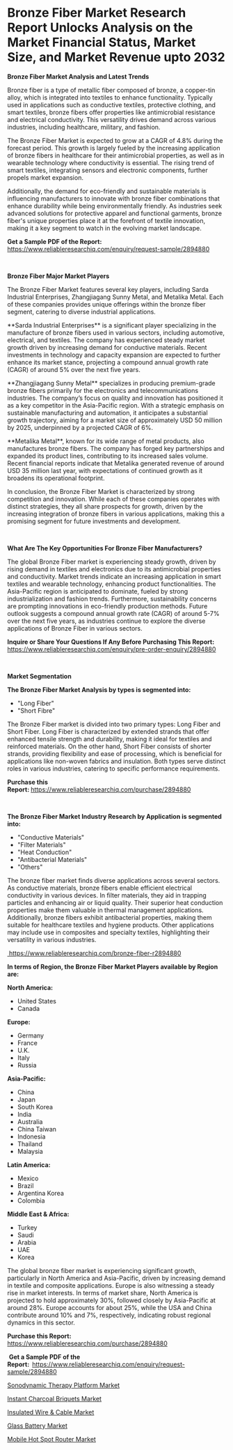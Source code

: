 <p><h1>Bronze Fiber Market Research Report Unlocks Analysis on the Market Financial Status, Market Size, and Market Revenue upto 2032</h1></p><p><strong>Bronze Fiber Market Analysis and Latest Trends</strong></p>
<p><p>Bronze fiber is a type of metallic fiber composed of bronze, a copper-tin alloy, which is integrated into textiles to enhance functionality. Typically used in applications such as conductive textiles, protective clothing, and smart textiles, bronze fibers offer properties like antimicrobial resistance and electrical conductivity. This versatility drives demand across various industries, including healthcare, military, and fashion.</p><p>The Bronze Fiber Market is expected to grow at a CAGR of 4.8% during the forecast period. This growth is largely fueled by the increasing application of bronze fibers in healthcare for their antimicrobial properties, as well as in wearable technology where conductivity is essential. The rising trend of smart textiles, integrating sensors and electronic components, further propels market expansion.</p><p>Additionally, the demand for eco-friendly and sustainable materials is influencing manufacturers to innovate with bronze fiber combinations that enhance durability while being environmentally friendly. As industries seek advanced solutions for protective apparel and functional garments, bronze fiber's unique properties place it at the forefront of textile innovation, making it a key segment to watch in the evolving market landscape.</p></p>
<p><strong>Get a Sample PDF of the Report:&nbsp;</strong> <a href="https://www.reliableresearchiq.com/enquiry/request-sample/2894880?utm_campaign=1896&utm_medium=2&utm_source=Github&utm_content=ia&utm_term=15032025&utm_id=bronze-fiber">https://www.reliableresearchiq.com/enquiry/request-sample/2894880</a></p>
<p>&nbsp;</p>
<p><strong>Bronze Fiber Major Market Players</strong></p>
<p><p>The Bronze Fiber Market features several key players, including Sarda Industrial Enterprises, Zhangjiagang Sunny Metal, and Metalika Metal. Each of these companies provides unique offerings within the bronze fiber segment, catering to diverse industrial applications.</p><p>**Sarda Industrial Enterprises** is a significant player specializing in the manufacture of bronze fibers used in various sectors, including automotive, electrical, and textiles. The company has experienced steady market growth driven by increasing demand for conductive materials. Recent investments in technology and capacity expansion are expected to further enhance its market stance, projecting a compound annual growth rate (CAGR) of around 5% over the next five years.</p><p>**Zhangjiagang Sunny Metal** specializes in producing premium-grade bronze fibers primarily for the electronics and telecommunications industries. The company’s focus on quality and innovation has positioned it as a key competitor in the Asia-Pacific region. With a strategic emphasis on sustainable manufacturing and automation, it anticipates a substantial growth trajectory, aiming for a market size of approximately USD 50 million by 2025, underpinned by a projected CAGR of 6%.</p><p>**Metalika Metal**, known for its wide range of metal products, also manufactures bronze fibers. The company has forged key partnerships and expanded its product lines, contributing to its increased sales volume. Recent financial reports indicate that Metalika generated revenue of around USD 35 million last year, with expectations of continued growth as it broadens its operational footprint.</p><p>In conclusion, the Bronze Fiber Market is characterized by strong competition and innovation. While each of these companies operates with distinct strategies, they all share prospects for growth, driven by the increasing integration of bronze fibers in various applications, making this a promising segment for future investments and development.</p></p>
<p>&nbsp;</p>
<p><strong>What Are The Key Opportunities For Bronze Fiber Manufacturers?</strong></p>
<p><p>The global Bronze Fiber market is experiencing steady growth, driven by rising demand in textiles and electronics due to its antimicrobial properties and conductivity. Market trends indicate an increasing application in smart textiles and wearable technology, enhancing product functionalities. The Asia-Pacific region is anticipated to dominate, fueled by strong industrialization and fashion trends. Furthermore, sustainability concerns are prompting innovations in eco-friendly production methods. Future outlook suggests a compound annual growth rate (CAGR) of around 5-7% over the next five years, as industries continue to explore the diverse applications of Bronze Fiber in various sectors.</p></p>
<p><strong>Inquire or Share Your Questions If Any Before Purchasing This Report:</strong> <a href="https://www.reliableresearchiq.com/enquiry/pre-order-enquiry/2894880?utm_campaign=1896&utm_medium=2&utm_source=Github&utm_content=ia&utm_term=15032025&utm_id=bronze-fiber">https://www.reliableresearchiq.com/enquiry/pre-order-enquiry/2894880</a></p>
<p>&nbsp;</p>
<p><strong>Market Segmentation</strong></p>
<p><strong>The Bronze Fiber Market Analysis by types is segmented into:</strong></p>
<p><ul><li>"Long Fiber"</li><li>"Short Fibre"</li></ul></p>
<p><p>The Bronze Fiber market is divided into two primary types: Long Fiber and Short Fiber. Long Fiber is characterized by extended strands that offer enhanced tensile strength and durability, making it ideal for textiles and reinforced materials. On the other hand, Short Fiber consists of shorter strands, providing flexibility and ease of processing, which is beneficial for applications like non-woven fabrics and insulation. Both types serve distinct roles in various industries, catering to specific performance requirements.</p></p>
<p><strong>Purchase this Report:&nbsp;</strong><a href="https://www.reliableresearchiq.com/purchase/2894880?utm_campaign=1896&utm_medium=2&utm_source=Github&utm_content=ia&utm_term=15032025&utm_id=bronze-fiber">https://www.reliableresearchiq.com/purchase/2894880</a></p>
<p>&nbsp;</p>
<p><strong>The Bronze Fiber Market Industry Research by Application is segmented into:</strong></p>
<p><ul><li>"Conductive Materials"</li><li>"Filter Materials"</li><li>"Heat Conduction"</li><li>"Antibacterial Materials"</li><li>"Others"</li></ul></p>
<p><p>The bronze fiber market finds diverse applications across several sectors. As conductive materials, bronze fibers enable efficient electrical conductivity in various devices. In filter materials, they aid in trapping particles and enhancing air or liquid quality. Their superior heat conduction properties make them valuable in thermal management applications. Additionally, bronze fibers exhibit antibacterial properties, making them suitable for healthcare textiles and hygiene products. Other applications may include use in composites and specialty textiles, highlighting their versatility in various industries.</p></p>
<p><a href="https://www.reliableresearchiq.com/bronze-fiber-r2894880?utm_campaign=1896&utm_medium=2&utm_source=Github&utm_content=ia&utm_term=15032025&utm_id=bronze-fiber">&nbsp;https://www.reliableresearchiq.com/bronze-fiber-r2894880</a></p>
<p><strong>In terms of Region, the Bronze Fiber Market Players available by Region are:</strong></p>
<p>
    <p> <strong> North America: </strong>
        <ul>
            <li>United States</li>
            <li>Canada</li>
        </ul>
        </p> 
    <p> <strong> Europe: </strong>
        <ul>
            <li>Germany</li>
            <li>France</li>
            <li>U.K.</li>
            <li>Italy</li>
            <li>Russia</li>
        </ul>
        </p> 
    <p> <strong> Asia-Pacific: </strong>
        <ul>
            <li>China</li>
            <li>Japan</li>
            <li>South Korea</li>
            <li>India</li>
            <li>Australia</li>
            <li>China Taiwan</li>
            <li>Indonesia</li>
            <li>Thailand</li>
            <li>Malaysia</li>
        </ul>
        </p> 
    <p> <strong> Latin America: </strong>
        <ul>
            <li>Mexico</li>
            <li>Brazil</li>
            <li>Argentina Korea</li>
            <li>Colombia</li>
        </ul>
        </p> 
    <p> <strong> Middle East & Africa: </strong>
        <ul>
            <li>Turkey</li>
            <li>Saudi</li>
            <li>Arabia</li>
            <li>UAE</li>
            <li>Korea</li>
        </ul>
    </p>
    </p>
<p><p>The global bronze fiber market is experiencing significant growth, particularly in North America and Asia-Pacific, driven by increasing demand in textile and composite applications. Europe is also witnessing a steady rise in market interests. In terms of market share, North America is projected to hold approximately 30%, followed closely by Asia-Pacific at around 28%. Europe accounts for about 25%, while the USA and China contribute around 10% and 7%, respectively, indicating robust regional dynamics in this sector.</p></p>
<p><strong>Purchase this Report: </strong><a href="https://www.reliableresearchiq.com/purchase/2894880?utm_campaign=1896&utm_medium=2&utm_source=Github&utm_content=ia&utm_term=15032025&utm_id=bronze-fiber">https://www.reliableresearchiq.com/purchase/2894880</a></p>
<p>&nbsp;<strong>Get a Sample PDF of the Report:&nbsp;&nbsp;</strong><a href="https://www.reliableresearchiq.com/enquiry/request-sample/2894880?utm_campaign=1896&utm_medium=2&utm_source=Github&utm_content=ia&utm_term=15032025&utm_id=bronze-fiber">https://www.reliableresearchiq.com/enquiry/request-sample/2894880</a></p>
<p><strong></strong></p>
<p><p><a href="https://github.com/kaniselway4c/Market-Research-Report-List-1/blob/main/sonodynamic-therapy-platform-market.md?utm_campaign=1896&utm_medium=2&utm_source=Github&utm_content=ia&utm_term=15032025&utm_id=bronze-fiber">Sonodynamic Therapy Platform Market</a></p><p><a href="https://github.com/steegwajma22/Market-Research-Report-List-1/blob/main/instant-charcoal-briquets-market.md?utm_campaign=1896&utm_medium=2&utm_source=Github&utm_content=ia&utm_term=15032025&utm_id=bronze-fiber">Instant Charcoal Briquets Market</a></p><p><a href="https://www.linkedin.com/pulse/insulated-wire-cable-market-study-growth-opportunities-ifxvc?utm_campaign=1896&utm_medium=2&utm_source=Github&utm_content=ia&utm_term=15032025&utm_id=bronze-fiber">Insulated Wire & Cable Market</a></p><p><a href="https://www.linkedin.com/pulse/projected-cagr-123-glass-battery-market-analysis-production-vkmqe?utm_campaign=1896&utm_medium=2&utm_source=Github&utm_content=ia&utm_term=15032025&utm_id=bronze-fiber">Glass Battery Market</a></p><p><a href="https://www.linkedin.com/pulse/analysis-current-state-future-growth-potential-mobile-hot-kydbc?utm_campaign=1896&utm_medium=2&utm_source=Github&utm_content=ia&utm_term=15032025&utm_id=bronze-fiber">Mobile Hot Spot Router Market</a></p></p>